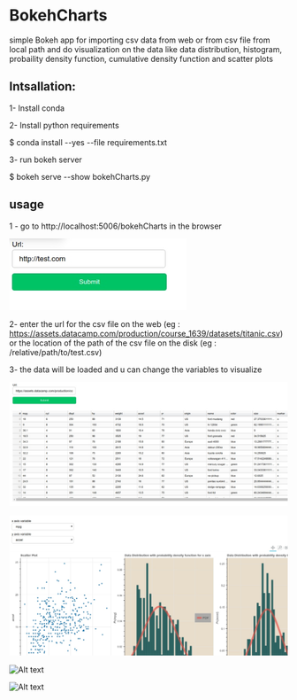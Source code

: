 # BokehCharts
simple Bokeh app for importing csv data from web or from csv file from local path and do visualization on the data like data distribution, histogram, probaility density function, cumulative density function and scatter plots

## Intsallation:
1- Install conda

2- Install python requirements

$ conda install --yes --file requirements.txt

3- run bokeh server

$ bokeh serve --show bokehCharts.py

## usage
1 - go to http://localhost:5006/bokehCharts in the browser


![Alt text](/images/img1.jpg?raw=true "Title")

2- enter the url for the csv file on the web (eg : https://assets.datacamp.com/production/course_1639/datasets/titanic.csv) or the location of the path of the csv file on the disk (eg : /relative/path/to/test.csv) 

3- the data will be loaded and u can change the variables to visualize

![Alt text](/images/img2.jpg?raw=true "Title")


![Alt text](images/img3.jpg?raw=true "Title")


![Alt text](/images/imgs/img4.jpg?raw=true "Title")


![Alt text](/images/imgs/img5.jpg?raw=true "Title")


